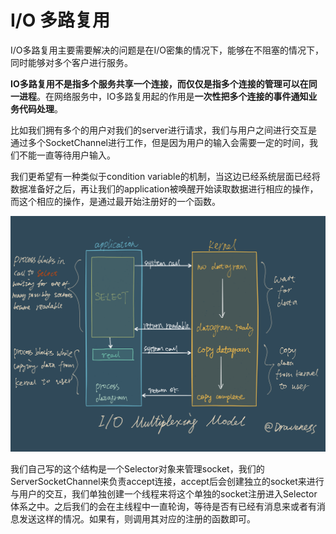 # I/O 多路复用

I/O多路复用主要需要解决的问题是在I/O密集的情况下，能够在不阻塞的情况下，同时能够对多个客户进行服务。

**IO多路复用不是指多个服务共享一个连接，而仅仅是指多个连接的管理可以在同一进程**。在网络服务中，IO多路复用起的作用是**一次性把多个连接的事件通知业务代码处理**。

比如我们拥有多个的用户对我们的server进行请求，我们与用户之间进行交互是通过多个SocketChannel进行工作，但是因为用户的输入会需要一定的时间，我们不能一直等待用户输入。

我们更希望有一种类似于condition variable的机制，当这边已经系统层面已经将数据准备好之后，再让我们的application被唤醒开始读取数据进行相应的操作，而这个相应的操作，是通过最开始注册好的一个函数。

![multiplexing](./images/multiplexing.png)

我们自己写的这个结构是一个Selector对象来管理socket，我们的ServerSocketChannel来负责accept连接，accept后会创建独立的socket来进行与用户的交互，我们单独创建一个线程来将这个单独的socket注册进入Selector体系之中。之后我们的会在主线程中一直轮询，等待是否有已经有消息来或者有消息发送这样的情况。如果有，则调用其对应的注册的函数即可。

